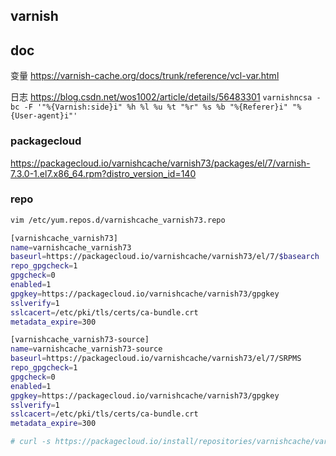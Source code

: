 ## varnish

## doc
变量
https://varnish-cache.org/docs/trunk/reference/vcl-var.html

日志
https://blog.csdn.net/wos1002/article/details/56483301
`varnishncsa -bc -F '"%{Varnish:side}i" %h %l %u %t "%r" %s %b "%{Referer}i" "%{User-agent}i"'`
### packagecloud
https://packagecloud.io/varnishcache/varnish73/packages/el/7/varnish-7.3.0-1.el7.x86_64.rpm?distro_version_id=140

### repo
```bash
vim /etc/yum.repos.d/varnishcache_varnish73.repo

[varnishcache_varnish73]
name=varnishcache_varnish73
baseurl=https://packagecloud.io/varnishcache/varnish73/el/7/$basearch
repo_gpgcheck=1
gpgcheck=0
enabled=1
gpgkey=https://packagecloud.io/varnishcache/varnish73/gpgkey
sslverify=1
sslcacert=/etc/pki/tls/certs/ca-bundle.crt
metadata_expire=300

[varnishcache_varnish73-source]
name=varnishcache_varnish73-source
baseurl=https://packagecloud.io/varnishcache/varnish73/el/7/SRPMS
repo_gpgcheck=1
gpgcheck=0
enabled=1
gpgkey=https://packagecloud.io/varnishcache/varnish73/gpgkey
sslverify=1
sslcacert=/etc/pki/tls/certs/ca-bundle.crt
metadata_expire=300

# curl -s https://packagecloud.io/install/repositories/varnishcache/varnish73/script.rpm.sh | sudo bash
```
